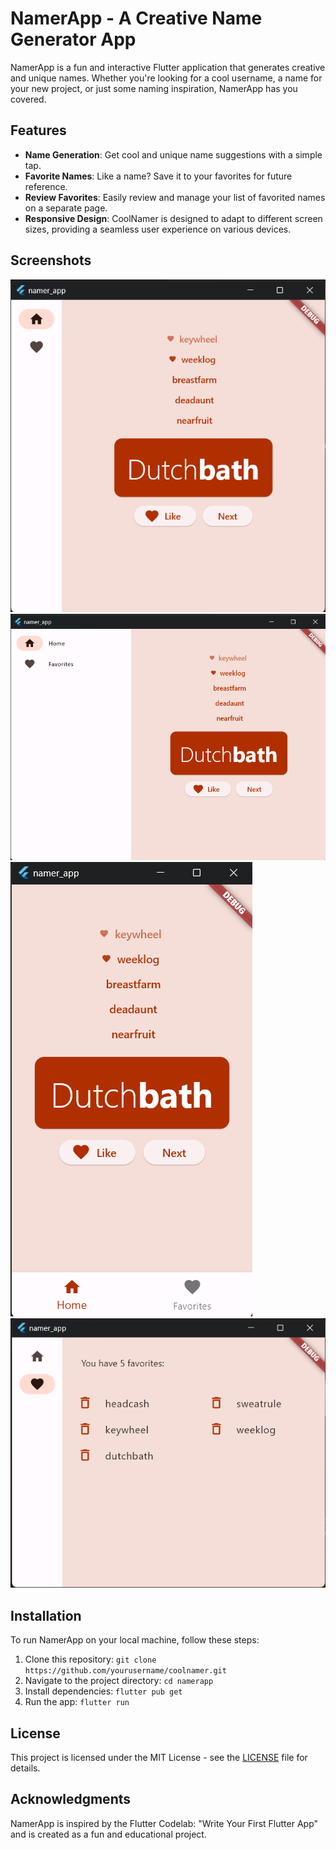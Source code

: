 # NamerApp - A Creative Name Generator App

NamerApp is a fun and interactive Flutter application that generates creative and unique names. Whether you're looking for a cool username, a name for your new project, or just some naming inspiration, NamerApp has you covered.

## Features

- **Name Generation**: Get cool and unique name suggestions with a simple tap.
- **Favorite Names**: Like a name? Save it to your favorites for future reference.
- **Review Favorites**: Easily review and manage your list of favorited names on a separate page.
- **Responsive Design**: CoolNamer is designed to adapt to different screen sizes, providing a seamless user experience on various devices.

## Screenshots

![Screenshot 1](readme/Screenshot2023-11-08131007.png)
![Screenshot 2](readme/Screenshot2023-11-08131052.png)
![Screenshot 3](readme/Screenshot2023-11-08131124.png)
![Screenshot 4](readme/Screenshot2023-11-08131146.png)

## Installation

To run NamerApp on your local machine, follow these steps:

1. Clone this repository: `git clone https://github.com/yourusername/coolnamer.git`
2. Navigate to the project directory: `cd namerapp`
3. Install dependencies: `flutter pub get`
4. Run the app: `flutter run`

## License

This project is licensed under the MIT License - see the [LICENSE](LICENSE) file for details.

## Acknowledgments

NamerApp is inspired by the Flutter Codelab: "Write Your First Flutter App" and is created as a fun and educational project.

